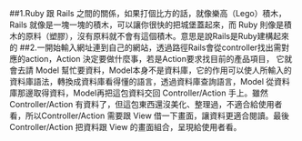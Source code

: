 ##1.Ruby 跟 Rails 之間的關係，如果打個比方的話，就像樂高（Lego）積木，Rails 就像是一塊一塊的積木，可以讓你很快的把城堡蓋起來，而 Ruby 則像是積木的原料（塑膠），沒有原料就不會有這個積木。意思是說Rails是Ruby建構起來的
##2.一開始輸入網址連到自己的網站，透過路徑Rails會從controller找出需對應的action，Action 決定要做什麼事，若是Action要求找目前的產品項目， 它就會去請 Model 幫忙要資料，Model本身不是資料庫，它的作用可以使人所輸入的資料庫語法，轉換成資料庫看得懂的語言，透過資料庫查詢語言，Model 從資料庫那邊取得資料，Model再把這包資料交回 Controller/Action 手上。雖然 Controller/Action 有資料了，但這包東西還沒美化、整理過，不適合給使用者看，所以Controller/Action 需要跟 View 借一下畫面，讓資料更適合閱讀。最後Controller/Action 把資料跟 View 的畫面組合，呈現給使用者看。
